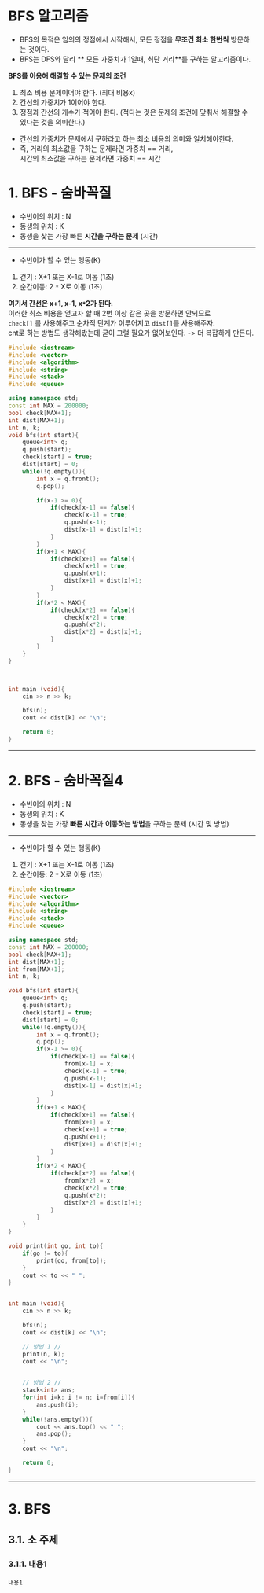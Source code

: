 BFS 알고리즘
=======================
* BFS의 목적은 임의의 정점에서 시작해서, 모든 정점을 **무조건 최소 한번씩** 방문하는 것이다.  
* BFS는 DFS와 달리 ** 모든 가중치가 1일때, 최단 거리**를 구하는 알고리즘이다.     
   
**BFS를 이용해 해결할 수 있는 문제의 조건**   
1. 최소 비용 문제이어야 한다. (최대 비용x)         
2. 간선의 가중치가 1이어야 한다.        
3. 정점과 간선의 개수가 적어야 한다. (적다는 것은 문제의 조건에 맞춰서 해결할 수 있다는 것을 의미한다.)   
   
* 간선의 가중치가 문제에서 구하라고 하는 최소 비용의 의미와 일치해야한다.    
* 즉, 거리의 최소값을 구하는 문제라면 가중치 == 거리,      
시간의 최소값을 구하는 문제라면 가중치 == 시간    

# 1. BFS - 숨바꼭질
* 수빈이의 위치 : N
* 동생의 위치 : K  
* 동생을 찾는 가장 빠른 **시간을 구하는 문제** (시간)    
___
* 수빈이가 할 수 있는 행동(K)   
1. 걷기 : X+1 또는 X-1로 이동 (1초)    
2. 순간이동: 2 ``*`` X로 이동 (1초)       
     
**여기서 간선은 x+1, x-1, x```*```2가 된다.**    
이러한 최소 비용을 얻고자 할 때 2번 이상 같은 곳을 방문하면 안되므로  
```check[]``` 를 사용해주고 순차적 단계가 이루어지고 ```dist[]```를 사용해주자.   
cnt로 하는 방법도 생각해봤는데 굳이 그럴 필요가 없어보인다. -> 더 복잡하게 만든다.  

```c++
#include <iostream>
#include <vector>
#include <algorithm>
#include <string>
#include <stack>
#include <queue>

using namespace std;
const int MAX = 200000;
bool check[MAX+1];
int dist[MAX+1];
int n, k;
void bfs(int start){
	queue<int> q;
	q.push(start);
	check[start] = true;
	dist[start] = 0;
	while(!q.empty()){
		int x = q.front();
		q.pop();

		if(x-1 >= 0){
			if(check[x-1] == false){
				check[x-1] = true;
				q.push(x-1);
				dist[x-1] = dist[x]+1;
			}
		}
		if(x+1 < MAX){
			if(check[x+1] == false){
				check[x+1] = true;
				q.push(x+1);
				dist[x+1] = dist[x]+1;
			} 
		}
		if(x*2 < MAX){
			if(check[x*2] == false){
				check[x*2] = true;
				q.push(x*2);
				dist[x*2] = dist[x]+1;
			}
		}
	}
}



int main (void){
	cin >> n >> k;

	bfs(n);
	cout << dist[k] << "\n";

	return 0;
}
```  
    
***
# 2. BFS - 숨바꼭질4
* 수빈이의 위치 : N
* 동생의 위치 : K  
* 동생을 찾는 가장 **빠른 시간**과 **이동하는 방법**을 구하는 문제 (시간 및 방법)    
___  
* 수빈이가 할 수 있는 행동(K)   
1. 걷기 : X+1 또는 X-1로 이동 (1초)    
2. 순간이동: 2 ``*`` X로 이동 (1초)     


```c++
#include <iostream>
#include <vector>
#include <algorithm>
#include <string>
#include <stack>
#include <queue>

using namespace std;
const int MAX = 200000;
bool check[MAX+1];
int dist[MAX+1];
int from[MAX+1];
int n, k;

void bfs(int start){
	queue<int> q;
	q.push(start);
	check[start] = true;
	dist[start] = 0;
	while(!q.empty()){
		int x = q.front();
		q.pop();
		if(x-1 >= 0){
			if(check[x-1] == false){
				from[x-1] = x;
				check[x-1] = true;
				q.push(x-1);
				dist[x-1] = dist[x]+1;
			}
		}
		if(x+1 < MAX){
			if(check[x+1] == false){
				from[x+1] = x;
				check[x+1] = true;
				q.push(x+1);
				dist[x+1] = dist[x]+1;
			} 
		}
		if(x*2 < MAX){
			if(check[x*2] == false){
				from[x*2] = x;
				check[x*2] = true;
				q.push(x*2);
				dist[x*2] = dist[x]+1;
			}
		}
	}
}

void print(int go, int to){
	if(go != to){
		print(go, from[to]);
	}
	cout << to << " ";
}


int main (void){
	cin >> n >> k;

	bfs(n);
	cout << dist[k] << "\n";

	// 방법 1 //
	print(n, k);
	cout << "\n";

	
	// 방법 2 //
	stack<int> ans;
	for(int i=k; i != n; i=from[i]){
		ans.push(i);
	}
	while(!ans.empty()){
		cout << ans.top() << " ";
		ans.pop();
	}
	cout << "\n";

	return 0;
}
```
   
***
# 3. BFS
## 3.1. 소 주제
### 3.1.1. 내용1
```
내용1
```
